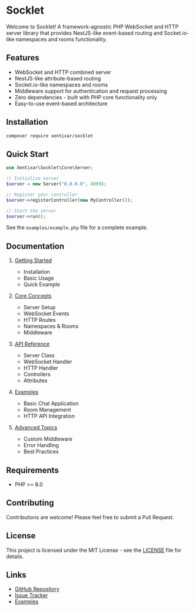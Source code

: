 # Socklet

Welcome to Socklet! A framework-agnostic PHP WebSocket and HTTP server library that provides NestJS-like event-based routing and Socket.io-like namespaces and rooms functionality.

## Features

- WebSocket and HTTP combined server
- NestJS-like attribute-based routing
- Socket.io-like namespaces and rooms
- Middleware support for authentication and request processing
- Zero dependencies - built with PHP core functionality only
- Easy-to-use event-based architecture

## Installation

```bash
composer require xentixar/socklet
```

## Quick Start

```php
use Xentixar\Socklet\Core\Server;

// Initialize server
$server = new Server("0.0.0.0", 8000);

// Register your controller
$server->registerController(new MyController());

// Start the server
$server->run();
```

See the `examples/example.php` file for a complete example.

## Documentation

1. [Getting Started](docs/getting-started.md)
   - Installation
   - Basic Usage
   - Quick Example

2. [Core Concepts](docs/core-concepts.md)
   - Server Setup
   - WebSocket Events
   - HTTP Routes
   - Namespaces & Rooms
   - Middleware

3. [API Reference](docs/api-reference.md)
   - Server Class
   - WebSocket Handler
   - HTTP Handler
   - Controllers
   - Attributes

4. [Examples](docs/examples.md)
   - Basic Chat Application
   - Room Management
   - HTTP API Integration

5. [Advanced Topics](docs/advanced-topics.md)
   - Custom Middleware
   - Error Handling
   - Best Practices

## Requirements

- PHP >= 8.0

## Contributing

Contributions are welcome! Please feel free to submit a Pull Request.

## License

This project is licensed under the MIT License - see the [LICENSE](LICENSE) file for details.

## Links

- [GitHub Repository](https://github.com/xentixar/socklet)
- [Issue Tracker](https://github.com/xentixar/socklet/issues)
- [Examples](examples)
